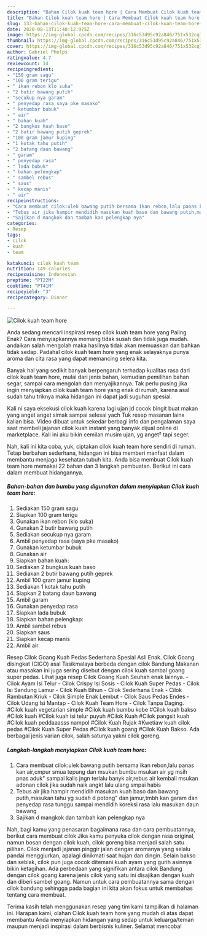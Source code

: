 ```yaml
---
description: "Bahan Cilok kuah team hore | Cara Membuat Cilok kuah team hore Yang Enak Dan Mudah"
title: "Bahan Cilok kuah team hore | Cara Membuat Cilok kuah team hore Yang Enak Dan Mudah"
slug: 133-bahan-cilok-kuah-team-hore-cara-membuat-cilok-kuah-team-hore-yang-enak-dan-mudah
date: 2020-08-13T11:40:12.975Z
image: https://img-global.cpcdn.com/recipes/316c53d95c92a846/751x532cq70/cilok-kuah-team-hore-foto-resep-utama.jpg
thumbnail: https://img-global.cpcdn.com/recipes/316c53d95c92a846/751x532cq70/cilok-kuah-team-hore-foto-resep-utama.jpg
cover: https://img-global.cpcdn.com/recipes/316c53d95c92a846/751x532cq70/cilok-kuah-team-hore-foto-resep-utama.jpg
author: Gabriel Phelps
ratingvalue: 4.7
reviewcount: 14
recipeingredient:
- "150 gram sagu"
- "100 gram terigu"
- " ikan rebon klo suka"
- "2 butir bawang putih"
- "secukup nya garam"
- " penyedap rasa saya pke masako"
- " ketumbar bubuk"
- " air"
- " bahan kuah"
- "2 bungkus kuah baso"
- "2 butir bawang putih geprek"
- "100 gram jamur kuping"
- "1 kotak tahu putih"
- "2 batang daun bawang"
- " garam"
- " penyedap rasa"
- " lada bubuk"
- " bahan pelengkap"
- " sambel rebus"
- " saus"
- " kecap manis"
- " air"
recipeinstructions:
- "Cara membuat cilok:ulek bawang putih bersama ikan rebon,lalu panas kan air,cmpur smua tepung dan msukan bumbu msukan air yg msih pnas aduk&#34; sampai kalis jngn terlalu banyk air,rebus air kembali msukan adonan cilok jika sudah naik angkt lalu ulang smpai habis"
- "Tebus air jika hampir mendidih masukan kuah baso dan bawang putih,masukan tahu yg sudah d potong&#34; dan jamur,tmbh kan garam dan penyedap rasa tunggu sampai mendidih koreksi rasa lalu masukan daun bawang"
- "Sajikan d mangkok dan tambah kan pelengkap nya"
categories:
- Resep
tags:
- cilok
- kuah
- team

katakunci: cilok kuah team 
nutrition: 149 calories
recipecuisine: Indonesian
preptime: "PT22M"
cooktime: "PT41M"
recipeyield: "3"
recipecategory: Dinner

---
```



![Cilok kuah team hore](https://img-global.cpcdn.com/recipes/316c53d95c92a846/751x532cq70/cilok-kuah-team-hore-foto-resep-utama.jpg)

Anda sedang mencari inspirasi resep cilok kuah team hore yang Paling Enak? Cara menyiapkannya memang tidak susah dan tidak juga mudah. andaikan salah mengolah maka hasilnya tidak akan memuaskan dan bahkan tidak sedap. Padahal cilok kuah team hore yang enak selayaknya punya aroma dan cita rasa yang dapat memancing selera kita.

Banyak hal yang sedikit banyak berpengaruh terhadap kualitas rasa dari cilok kuah team hore, mulai dari jenis bahan, kemudian pemilihan bahan segar, sampai cara mengolah dan menyajikannya. Tak perlu pusing jika ingin menyiapkan cilok kuah team hore yang enak di rumah, karena asal sudah tahu triknya maka hidangan ini dapat jadi suguhan spesial.

Kali ni saya eksekusi cilok kuah karena lagi ujan jd cocok bingit buat makan yang anget anget simak sampai selesai yach Tuk resep masanan lainx kalian bisa. Video dibuat untuk sekedar berbagi info dan pengalaman saya saat membeli jajanan cilok kuah instant yang banyak dijual online di marketplace. Kali ini aku bikin cemilan musim ujan, yg anget² tapi seger.


Nah, kali ini kita coba, yuk, ciptakan cilok kuah team hore sendiri di rumah. Tetap berbahan sederhana, hidangan ini bisa memberi manfaat dalam membantu menjaga kesehatan tubuh kita. Anda bisa membuat Cilok kuah team hore memakai 22 bahan dan 3 langkah pembuatan. Berikut ini cara dalam membuat hidangannya.

<!--inarticleads1-->

##### Bahan-bahan dan bumbu yang digunakan dalam menyiapkan Cilok kuah team hore:

1. Sediakan 150 gram sagu
1. Siapkan 100 gram terigu
1. Gunakan  ikan rebon (klo suka)
1. Gunakan 2 butir bawang putih
1. Sediakan secukup nya garam
1. Ambil  penyedap rasa (saya pke masako)
1. Gunakan  ketumbar bubuk
1. Gunakan  air
1. Siapkan  bahan kuah:
1. Sediakan 2 bungkus kuah baso
1. Sediakan 2 butir bawang putih geprek
1. Ambil 100 gram jamur kuping
1. Sediakan 1 kotak tahu putih
1. Siapkan 2 batang daun bawang
1. Ambil  garam
1. Gunakan  penyedap rasa
1. Siapkan  lada bubuk
1. Siapkan  bahan pelengkap:
1. Ambil  sambel rebus
1. Siapkan  saus
1. Siapkan  kecap manis
1. Ambil  air


Resep Cilok Goang Kuah Pedas Sederhana Spesial Asli Enak. Cilok Goang disingkat (CIGO) asal Tasikmalaya berbeda dengan cilok Bandung Makanan atau masakan ini juga sering disebut dengan cilok kuah sambal goang super pedas. Lihat juga resep Cilok Goang Kuah Seuhah enak lainnya. - Cilok Ayam Isi Telur - Cilok Crispy Isi Sosis - Cilok Kuah Super Pedas - Cilok Isi Sandung Lamur - Cilok Kuah Bihun - Cilok Sederhana Enak - Cilok Rambutan Kriuk - Cilok Simple Enak Lembut - Cilok Saus Pedas Endes - Cilok Udang Isi Mantap - Cilok Kuah Team Hore - Cilok Tanpa Daging. #Cilok kuah vegetarian simple #Cilok kuah bumbu kobe #Cilok kuah bakso #Cilok kuah #Cilok kuah isi telur puyuh #Cilok Kuah #Cilok pangsit kuah #Cilok kuah peddaaasss nampol #Cilok Kuah Rujak #Kwetiaw kuah cilok pedas #Cilok Kuah Super Pedas #Cilok kuah goang #Cilok Kuah Bakso. Ada berbagai jenis varian cilok, salah satunya yakni cilok goreng. 

<!--inarticleads2-->

##### Langkah-langkah menyiapkan Cilok kuah team hore:

1. Cara membuat cilok:ulek bawang putih bersama ikan rebon,lalu panas kan air,cmpur smua tepung dan msukan bumbu msukan air yg msih pnas aduk&#34; sampai kalis jngn terlalu banyk air,rebus air kembali msukan adonan cilok jika sudah naik angkt lalu ulang smpai habis
1. Tebus air jika hampir mendidih masukan kuah baso dan bawang putih,masukan tahu yg sudah d potong&#34; dan jamur,tmbh kan garam dan penyedap rasa tunggu sampai mendidih koreksi rasa lalu masukan daun bawang
1. Sajikan d mangkok dan tambah kan pelengkap nya


Nah, bagi kamu yang penasaran bagaimana rasa dan cara pembuatannya, berikut cara membuat cilok Jika kamu penyuka cilok dengan rasa original, namun bosan dengan cilok kuah, cilok goreng bisa menjadi salah satu pilihan. Cilok menjadi jajanan pinggir jalan dengan aromanya yang selalu pandai menggiurkan, apalagi dinikmati saat hujan dan dingin. Selain bakso dan seblak, cilok pun juga cocok ditemani kuah ayam yang gurih asinnya bikin ketagihan. Ada perbedaan yang signifikan antara cilok Bandung dengan cilok goang karena jenis cilok yang satu ini disajikan dengan kuah dan diberi sambel goang. Namun untuk cara pembuatannya sama dengan cilok bandung sehingga pada bagian ini kita akan fokus untuk membahas tentang cara membuat. 

Terima kasih telah menggunakan resep yang tim kami tampilkan di halaman ini. Harapan kami, olahan Cilok kuah team hore yang mudah di atas dapat membantu Anda menyiapkan hidangan yang sedap untuk keluarga/teman maupun menjadi inspirasi dalam berbisnis kuliner. Selamat mencoba!
